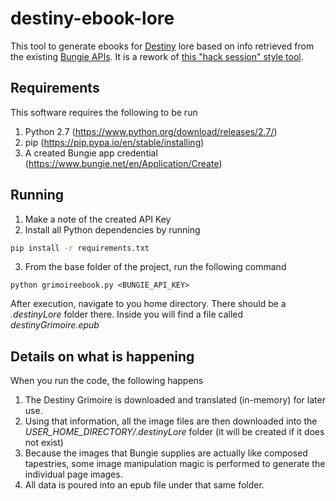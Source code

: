 # destiny-ebook-lore

This tool to generate ebooks for [Destiny](https://www.destinythegame.com) lore based on info retrieved from the existing [Bungie APIs](www.bungie.net/Platform/Destiny).
It is a rework of [this "hack session" style tool](https://github.com/abmmrusso/destiny-ebook-lore-hacksession).

## Requirements
This software requires the following to be run

1. Python 2.7 (https://www.python.org/download/releases/2.7/)
2. pip (https://pip.pypa.io/en/stable/installing)
3. A created Bungie app credential (https://www.bungie.net/en/Application/Create)

## Running

1. Make a note of the created API Key
2. Install all Python dependencies by running
```bash
pip install -r requirements.txt
```
3. From the base folder of the project, run the following command
```
python grimoireebook.py <BUNGIE_API_KEY>
```

After execution, navigate to you home directory. There should be a _.destinyLore_ folder there. Inside you will find a file called _destinyGrimoire.epub_

## Details on what is happening

When you run the code, the following happens

1. The Destiny Grimoire is downloaded and translated (in-memory) for later use.
2. Using that information, all the image files are then downloaded into the *USER_HOME_DIRECTORY/.destinyLore* folder (it will be created if it does not exist)
3. Because the images that Bungie supplies are actually like composed tapestries, some image manipulation magic is performed to generate the individual page images.
4. All data is poured into an epub file under that same folder.
